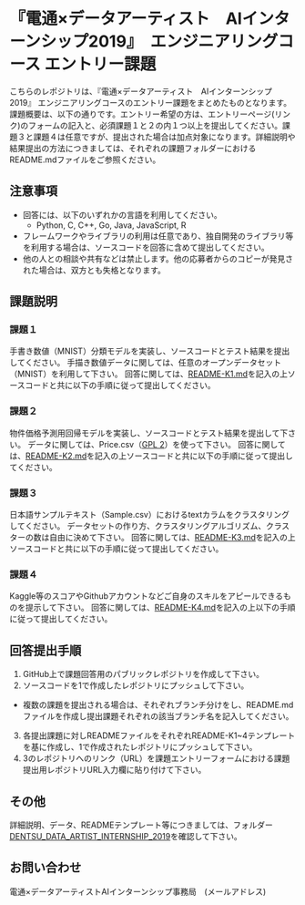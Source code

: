 # 『電通×データアーティスト　AIインターンシップ2019』　エンジニアリングコース エントリー課題
こちらのレポジトリは、『電通×データアーティスト　AIインターンシップ2019』 エンジニアリングコースのエントリー課題をまとめたものとなります。 課題概要は、以下の通りです。エントリー希望の方は、エントリーページ(リンク)のフォームの記入と、必須課題１と２の内１つ以上を提出してください。課題３と課題４は任意ですが、提出された場合は加点対象になります。詳細説明や結果提出の方法につきましては、それぞれの課題フォルダーにおけるREADME.mdファイルをご参照ください。

注意事項
----
* 回答には、以下のいずれかの言語を利用してください。
  * Python, C, C++, Go, Java, JavaScript, R
* フレームワークやライブラリの利用は任意であり、独自開発のライブラリ等を利用する場合は、ソースコードを回答に含めて提出してください。
* 他の人との相談や共有などは禁止します。他の応募者からのコピーが発見された場合は、双方とも失格となります。

課題説明
----
### 課題１
手書き数値（MNIST）分類モデルを実装し、ソースコードとテスト結果を提出してください。
手描き数値データに関しては、任意のオープンデータセット（MNIST）を利用して下さい。
回答に関しては、[README-K1.md](https://github.com/da-recruiting/internship-coding-tasks/blob/master/DENTSU_DATA_ARTIST_INTERNSHIP_2019/README-K1.md)を記入の上ソースコードと共に以下の手順に従って提出してください。

### 課題２
物件価格予測用回帰モデルを実装し、ソースコードとテスト結果を提出して下さい。
データに関しては、Price.csv（[GPL 2](http://www.gnu.org/licenses/old-licenses/gpl-2.0.en.html)）を使って下さい。
回答に関しては、[README-K2.md](https://github.com/da-recruiting/internship-coding-tasks/blob/master/DENTSU_DATA_ARTIST_INTERNSHIP_2019/README-K2.md)を記入の上ソースコードと共に以下の手順に従って提出してください。

### 課題３
日本語サンプルテキスト（Sample.csv）におけるtextカラムをクラスタリングしてください。
データセットの作り方、クラスタリングアルゴリズム、クラスターの数は自由に決めて下さい。
回答に関しては、[README-K3.md](https://github.com/da-recruiting/internship-coding-tasks/blob/master/DENTSU_DATA_ARTIST_INTERNSHIP_2019/README-K3.md)を記入の上ソースコードと共に以下の手順に従って提出してください。

### 課題４
Kaggle等のスコアやGithubアカウントなどご自身のスキルをアピールできるものを提示して下さい。
回答に関しては、[README-K4.md](https://github.com/da-recruiting/internship-coding-tasks/blob/master/DENTSU_DATA_ARTIST_INTERNSHIP_2019/README-K4.md)を記入の上以下の手順に従って提出してください。

回答提出手順
----
1. GitHub上で課題回答用のパブリックレポジトリを作成して下さい。
2. ソースコードを1で作成したレポジトリにプッシュして下さい。
  * 複数の課題を提出される場合は、それぞれブランチ分けをし、README.mdファイルを作成し提出課題それぞれの該当ブランチ名を記入してください。
3. 各提出課題に対しREADMEファイルをそれぞれREADME-K1~4テンプレートを基に作成し、1で作成されたレポジトリにプッシュして下さい。
4. 3のレポジトリへのリンク（URL）を課題エントリーフォームにおける課題提出用レポジトリURL入力欄に貼り付けて下さい。

その他
---
詳細説明、データ、READMEテンプレート等につきましては、フォルダー[DENTSU_DATA_ARTIST_INTERNSHIP_2019](https://github.com/da-recruiting/internship-coding-tasks/tree/master/DENTSU_DATA_ARTIST_INTERNSHIP_2019)を確認して下さい。

お問い合わせ
----
電通×データアーティストAIインターンシップ事務局　(メールアドレス)
